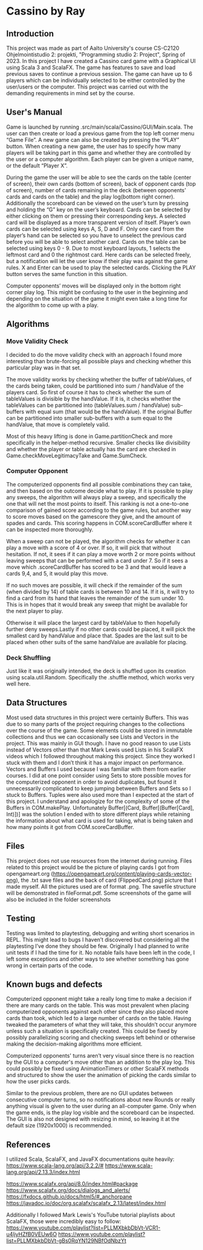 # Cassino by Ray

## Introduction
This project was made as part of Aalto University's course CS-C2120 Ohjelmointistudio 2: projekti, "Programming studio 2: Project", Spring of 2023. In this project I have created a Cassino card game with a Graphical UI using Scala 3 and ScalaFX. The game has features to save and load previous saves to continue a previous session. The game can have up to 6 players which can be individually selected to be either controlled by the user/users or the computer. This project was carried out with the demanding requirements in mind set by the course.

## User's Manual
Game is launched by running .src/main/scala/Cassino/GUI/Main.scala. The user can then create or load a previous game from the top left corner menu “Game File”. A new game can also be created by pressing the “PLAY” button. When creating a new game, the user has to specify how many players will be taking part in this game and whether they are controlled by the user or a computer algorithm. Each player can be given a unique name, or the default “Player X”. 

During the game the user will be able to see the cards on the table (center of screen), their own cards (bottom of screen), back of opponent cards (top of screen), number of cards remaining in the deck (between opponents’ cards and cards on the table) and the play log(bottom right corner). Additionally the scoreboard can be viewed on the user’s turn by pressing and holding the “G” key on the user’s keyboard. Cards can be selected by either clicking on them or pressing their corresponding keys. A selected card will be displayed as a more transparent version of itself. Player’s own cards can be selected using keys A, S, D and F. Only one card from the player’s hand can be selected so you have to unselect the previous card before you will be able to select another card. Cards on the table can be selected using keys 0 - 9. Due to most keyboard layouts, 1 selects the leftmost card and 0 the rightmost card. Here cards can be selected freely, but a notification will let the user know if their play was against the game rules. X and Enter can be used to play the selected cards. Clicking the PLAY button serves the same function in this situation.

Computer opponents’ moves will be displayed only in the bottom right corner play log. This might be confusing to the user in the beginning and depending on the situation of the game it might even take a long time for the algorithm to come up with a play. 

## Algorithms

### Move Validity Check
I decided to do the move validity check with an approach I found more interesting than brute-forcing all possible plays and checking whether this particular play was in that set. 

The move validity works by checking whether the buffer of tableValues, of the cards being taken, could be partitioned into sum / handValue of the players card. So first of course it has to check whether the sum of tableValues is divisible by the handValue. If it is, it checks whether the tableValues can be partitioned into (tableValues.sum / handValue) sub-buffers with equal sum (that would be the handValue). If the original Buffer can be partitioned into smaller sub-buffers with a sum equal to the handValue, that move is completely valid. 

Most of this heavy lifting is done in Game.partitionCheck and more specifically in the helper-method recursive. Smaller checks like divisibility and whether the player or table actually has the card are checked in Game.checkMoveLegitimacyTake and Game.SumCheck.

### Computer Opponent
The computerized opponents find all possible combinations they can take, and then based on the outcome decide what to play. If it is possible to play any sweeps, the algorithm will always play a sweep, and specifically the one that will net the most points to itself. This ranking is not a one-to-one comparison of gained score according to the game rules, but another way to score moves based on the gamescore they give, and the amount of spades and cards. This scoring happens in COM.scoreCardBuffer where it can be inspected more thoroughly. 

When a sweep can not be played, the algorithm checks for whether it can play a move with a score of 4 or over. If so, it will pick that without hesitation. If not, it sees if it can play a move worth 2 or more points without leaving sweeps that can be performed with a card under 7. So if it sees a move which .scoreCardBuffer has scored to be 3 and that would leave a cards 9,4, and 5, it would play this move.

If no such moves are possible, it will check if the remainder of the sum (when divided by 14) of table cards is between 10 and 14. If it is, it will try to find a card from its hand that leaves the remainder of the sum under 10. This is in hopes that it would break any sweep that might be available for the next player to play. 

Otherwise it will place the largest card by tableValue to then hopefully further deny sweeps.Lastly if no other cards could be placed, it will pick the smallest card by handValue and place that. Spades are the last suit to be placed when other suits of the same handValue are available for placing.

### Deck Shuffling
Just like it was originally intended, the deck is shuffled upon its creation using scala.util.Random. Specifically the .shuffle method, which works very well here.

## Data Structures

Most used data structures in this project were certainly Buffers. This was due to so many parts of the project requiring changes to the collections over the course of the game. Some elements could be stored in immutable collections and thus we can occasionally see Lists and Vectors in the project. This was mainly in GUI though. I have no good reason to use Lists instead of Vectors other than that Mark Lewis used Lists in his ScalaFX videos which I followed throughout making this project. Since they worked I stuck with them and I don’t think it has a major impact on performance. Vectors and Buffers I used because I was familiar with them from earlier courses. I did at one point consider using Sets to store possible moves for the computerized opponent in order to avoid duplicates, but found it unnecessarily complicated to keep jumping between Buffers and Sets so I stuck to Buffers.
Tuples were also used more than I expected at the start of this project. I understand and apologize for the complexity of some of the Buffers in COM.makePlay. Unfortunately Buffer[(Card, Buffer[(Buffer[Card], Int)])] was the solution I ended with to store different plays while retaining the information about what card is used for taking, what is being taken and how many points it got from COM.scoreCardBuffer.

## Files
This project does not use resources from the internet during running. Files related to this project would be the picture of playing cards I got from opengameart.org (https://opengameart.org/content/playing-cards-vector-png), the .txt save files and the back of card (FlippedCard.png) picture that I made myself. All the pictures used are of format .png. The savefile structure will be demonstrated in fileFormat.pdf. Some screenshots of the game will also be included in the folder screenshots

## Testing
Testing was limited to playtesting, debugging and writing short scenarios in REPL. This might lead to bugs I haven’t discovered but considering all the playtesting I’ve done they should be few. Originally I had planned to write unit tests if I had the time for it. No notable fails have been left in the code, I left some exceptions and other ways to see whether something has gone wrong in certain parts of the code.

## Known bugs and defects
Computerized opponent might take a really long time to make a decision if there are many cards on the table. This was most prevalent when placing computerized opponents against each other since they also placed more cards than took, which led to a large number of cards on the table. Having tweaked the parameters of what they will take, this shouldn’t occur anymore unless such a situation is specifically created. This could be fixed by possibly parallelizing scoring and checking sweeps left behind or otherwise making the decision-making algorithms more efficient.

Computerized opponents' turns aren’t very visual since there is no reaction by the GUI to a computer's move other than an addition to the play log. This could possibly be fixed using AnimationTimers or other ScalaFX methods and structured to show the user the animation of picking the cards similar to how the user picks cards. 

Similar to the previous problem, there are no GUI updates between consecutive computer turns, so no notifications about new Rounds or really anything visual is given to the user during an all-computer game. Only when the game ends, is the play log visible and the scoreboard can be inspected. The GUI is also not designed with resizing in mind, so leaving it at the default size (1920x1000) is recommended.

## References
I utilized Scala, ScalaFX, and JavaFX documentations quite heavily:
https://www.scala-lang.org/api/3.2.2/#
https://www.scala-lang.org/api/2.13.3/index.html

https://www.scalafx.org/api/8.0/index.html#package
https://www.scalafx.org/docs/dialogs_and_alerts/
https://fxdocs.github.io/docs/html5/#_anchorpane
https://javadoc.io/doc/org.scalafx/scalafx_2.13/latest/index.html

Additionally I followed Mark Lewis's YouTube tutorial playlists about ScalaFX, those were incredibly easy to follow:
https://www.youtube.com/playlist?list=PLLMXbkbDbVt-VCR1-u4ljyHZfB0VEUw6O
https://www.youtube.com/playlist?list=PLLMXbkbDbVt-gBs0RqYN129NBfOdNbzYt
